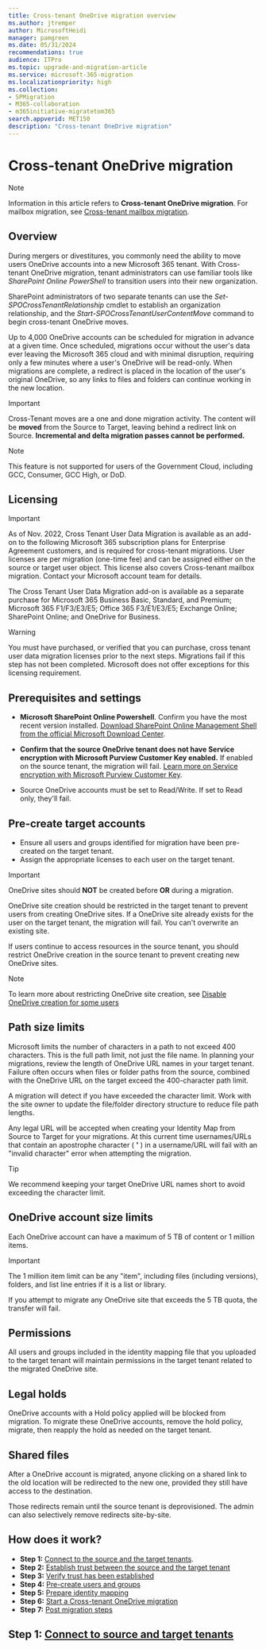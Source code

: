 ```yaml
---
title: Cross-tenant OneDrive migration overview
ms.author: jtremper
author: MicrosoftHeidi
manager: pamgreen
ms.date: 05/31/2024
recommendations: true
audience: ITPro
ms.topic: upgrade-and-migration-article
ms.service: microsoft-365-migration
ms.localizationpriority: high
ms.collection: 
- SPMigration
- M365-collaboration
- m365initiative-migratetom365
search.appverid: MET150
description: "Cross-tenant OneDrive migration"
---
```

# Cross-tenant OneDrive migration

> [!NOTE]
> Information in this article refers to **Cross-tenant OneDrive migration**. For mailbox migration, see [Cross-tenant mailbox migration](/microsoft-365/enterprise/cross-tenant-mailbox-migration).

## Overview

During mergers or divestitures, you commonly need the ability to move users OneDrive accounts into a new Microsoft 365 tenant. With Cross-tenant OneDrive migration, tenant administrators can use familiar tools like *SharePoint Online PowerShell* to transition users into their new organization.

SharePoint administrators of two separate tenants can use the *Set-SPOCrossTenantRelationship* cmdlet to establish an organization relationship, and the *Start-SPOCrossTenantUserContentMove* command to begin cross-tenant OneDrive moves.

Up to 4,000 OneDrive accounts can be scheduled for migration in advance at a given time. Once scheduled, migrations occur without the user's data ever leaving the Microsoft 365 cloud and with minimal disruption, requiring only a few minutes where a user's OneDrive will be read-only. When migrations are complete, a redirect is placed in the location of the user's original OneDrive, so any links to files and folders can continue working in the new location.

>[!Important]
>Cross-Tenant moves are a one and done migration activity. The content will be **moved** from the Source to Target, leaving behind a redirect link on Source. **Incremental and delta migration passes cannot be performed.**

> [!NOTE]
> This feature is not supported for users of the Government Cloud, including GCC, Consumer, GCC High, or DoD.

## Licensing

>[!Important]
>As of Nov. 2022, Cross Tenant User Data Migration is available as an add-on to the following Microsoft 365 subscription plans for Enterprise Agreement customers, and is required for cross-tenant migrations. User licenses are per migration (one-time fee) and can be assigned either on the source or target user object. This license also covers Cross-tenant mailbox migration.  Contact your Microsoft account team for details.
>
>The Cross Tenant User Data Migration add-on is available as a separate purchase for Microsoft 365 Business Basic, Standard, and Premium; Microsoft 365 F1/F3/E3/E5; Office 365 F3/E1/E3/E5; Exchange Online; SharePoint Online; and OneDrive for Business.

>[!Warning]
>You must have purchased, or verified that you can purchase, cross tenant user data migration licenses prior to the next steps. Migrations fail if this step has not been completed. Microsoft does not offer exceptions for this licensing requirement.

## Prerequisites and settings

- **Microsoft SharePoint Online Powershell**. Confirm you have the most recent version installed. [Download SharePoint Online Management Shell from the official Microsoft Download Center](https://www.microsoft.com/download/details.aspx?id=35588).

- **Confirm that the source OneDrive tenant does not have Service encryption with Microsoft Purview Customer Key enabled.** If enabled on the source tenant, the migration will fail. [Learn more on Service encryption with Microsoft Purview Customer Key](/microsoft-365/compliance/customer-key-overview).

- Source OneDrive accounts must be set to Read/Write. If set to Read only, they'll fail.

## Pre-create target accounts

- Ensure all users and groups identified for migration have been pre-created on the target tenant.
- Assign the appropriate licenses to each user on the target tenant.

> [!IMPORTANT]
> OneDrive sites should **NOT** be created before **OR** during a migration.
>
> OneDrive site creation should be restricted in the target tenant to prevent users from creating OneDrive sites. If a OneDrive site already exists for the user on the target tenant, the migration will fail. You can't overwrite an existing site.
>
> If users continue to access resources in the source tenant, you should restrict OneDrive creation in the source tenant to prevent creating new OneDrive sites.

> [!NOTE]
> To learn more about restricting OneDrive site creation, see [Disable OneDrive creation for some users](/sharepoint/manage-user-profiles#disable-onedrive-creation-for-some-users)

## Path size limits

Microsoft limits the number of characters in a path to not exceed 400 characters. This is the full path limit, not just the file name. In planning your migrations, review the length of OneDrive URL names in your target tenant. Failure often occurs when files or folder paths from the source, combined with the OneDrive URL on the target exceed the 400-character path limit.

A migration will detect if you have exceeded the character limit. Work with the site owner to update the file/folder directory structure to reduce file path lengths.

Any legal URL will be accepted when creating your Identity Map from Source to Target for your migrations. At this current time usernames/URLs that contain an apostrophe character ( **'** ) in a username/URL will fail with an "invalid character" error when attempting the migration.

> [!TIP]
> We recommend keeping your target OneDrive URL names short to avoid exceeding the character limit.

## OneDrive account size limits

Each OneDrive account can have a maximum of 5 TB of content or 1 million items.

> [!IMPORTANT]
> The 1 million item limit can be any "item", including files (including versions), folders, and list line entries if it is a list or library.
>
>If you attempt to migrate any OneDrive site that exceeds the 5 TB quota, the transfer will fail.

## Permissions

All users and groups included in the identity mapping file that you uploaded to the target tenant will maintain permissions in the target tenant related to the migrated OneDrive site.

## Legal holds

OneDrive accounts with a Hold policy applied will be blocked from migration.
To migrate these OneDrive accounts, remove the hold policy, migrate, then reapply the hold as needed on the target tenant.

## Shared files

After a OneDrive account is migrated, anyone clicking on a shared link to the old location will be redirected to the new one, provided they still have access to the destination.

Those redirects remain until the source tenant is deprovisioned. The admin can also selectively remove redirects site-by-site.

## How does it work?

- **Step 1:** [Connect to the source and the target tenants](cross-tenant-onedrive-migration-step1.md).  
- **Step 2:** [Establish trust between the source and the target tenant](cross-tenant-onedrive-migration-step2.md)
- **Step 3:** [Verify trust has been established](cross-tenant-onedrive-migration-step3.md)
- **Step 4:** [Pre-create users and groups](cross-tenant-onedrive-migration-step4.md)  
- **Step 5:** [Prepare identity mapping](cross-tenant-onedrive-migration-step5.md)
- **Step 6:** [Start a Cross-tenant OneDrive migration](cross-tenant-onedrive-migration-step6.md)
- **Step 7:** [Post migration steps](cross-tenant-onedrive-migration-step7.md)

## Step 1: [Connect to source and target tenants](cross-tenant-onedrive-migration-step1.md)
